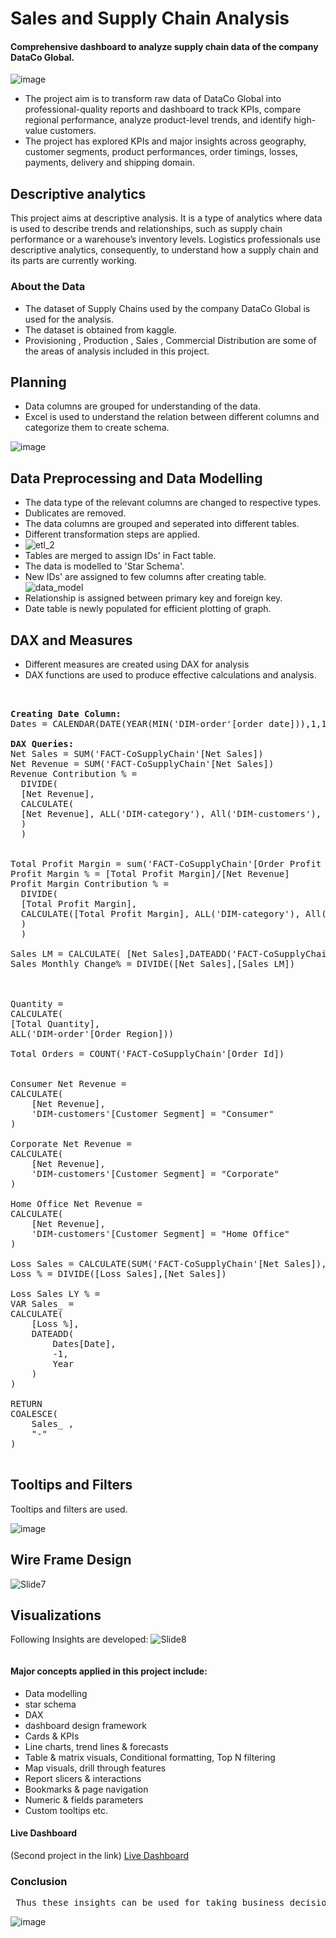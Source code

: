# Sales and Supply Chain Analysis 

#### Comprehensive dashboard to analyze supply chain data of the company DataCo Global. 



  ![image](https://github.com/pooja614/Data-Analytics/assets/69869583/508ba4eb-4d88-4fcd-b6eb-9f69af413da7) 

* The project aim is to transform raw data of DataCo Global into professional-quality reports and dashboard to track KPIs, compare regional performance, analyze product-level trends, and identify high-value customers.
* The project has explored KPIs and major insights across geography, customer segments, product performances, order timings, losses, payments, delivery and shipping domain. 






## Descriptive analytics
This project aims at descriptive analysis. It is a type of analytics where data is used to describe trends and relationships, such as supply chain performance or a warehouse’s inventory levels. Logistics professionals use descriptive analytics, consequently, to understand how a supply chain and its parts are currently working.  
### About the Data 
* The dataset of Supply Chains used by the company DataCo Global is used for the analysis.
* The dataset is obtained from kaggle.
* Provisioning , Production , Sales , Commercial Distribution are some of the areas of analysis included in this project. 
## Planning 
* Data columns are grouped for understanding of the data.
* Excel is used to understand the relation between different columns and categorize them to create schema.

![image](https://github.com/pooja614/PowerBI_Projects_/assets/69869583/ca8de022-32c0-4c0a-83e5-f14e9553c420)

## Data Preprocessing and Data Modelling
* The data type of the relevant columns are changed to respective types.
* Dublicates are removed. 
* The data columns are grouped and seperated into different tables.
* Different transformation steps are applied. 
* ![etl_2](https://github.com/pooja614/supply_chain/assets/69869583/775714a3-d6e0-4c46-8982-586ed23165eb)
* Tables are merged to assign IDs' in  Fact table. 
* The data is modelled to 'Star Schema'. 
* New IDs' are assigned to few columns after creating table.
![data_model](https://github.com/pooja614/supply_chain/assets/69869583/f7a220ca-9653-4fdc-8c50-8fa29f2aaf1b)
* Relationship is assigned between primary key and foreign key. 
* Date table is newly populated for efficient plotting of graph.



## DAX and Measures
* Different measures are created using DAX for analysis<br>
* DAX functions are used to produce effective calculations and analysis.
<pre>
 

<b>Creating Date Column: </b>
Dates = CALENDAR(DATE(YEAR(MIN('DIM-order'[order date])),1,1), DATE(YEAR(MAX('DIM-order'[order date])), 1,31))

<b>DAX Queries: </b>
Net Sales = SUM('FACT-CoSupplyChain'[Net Sales])
Net Revenue = SUM('FACT-CoSupplyChain'[Net Sales])
Revenue Contribution % = 
  DIVIDE(
  [Net Revenue], 
  CALCULATE(
  [Net Revenue], ALL('DIM-category'), All('DIM-customers'), All('DIM-order'), ALL('DIM-product')
  )
  )


Total Profit Margin = sum('FACT-CoSupplyChain'[Order Profit Per Order])
Profit Margin % = [Total Profit Margin]/[Net Revenue] 
Profit Margin Contribution % =
  DIVIDE(
  [Total Profit Margin], 
  CALCULATE([Total Profit Margin], ALL('DIM-category'), All('DIM-customers'), All('DIM-order'), ALL('DIM-product')
  )
  )

Sales LM = CALCULATE( [Net Sales],DATEADD('FACT-CoSupplyChain'[order date],-1,MONTH))  
Sales Monthly Change% = DIVIDE([Net Sales],[Sales LM])



Quantity = 
CALCULATE(
[Total Quantity],
ALL('DIM-order'[Order Region]))

Total Orders = COUNT('FACT-CoSupplyChain'[Order Id])


Consumer Net Revenue = 
CALCULATE(
    [Net Revenue], 
    'DIM-customers'[Customer Segment] = "Consumer"
)

Corporate Net Revenue = 
CALCULATE(
    [Net Revenue], 
    'DIM-customers'[Customer Segment] = "Corporate"
)

Home Office Net Revenue = 
CALCULATE(
    [Net Revenue], 
    'DIM-customers'[Customer Segment] = "Home Office"
)

Loss Sales = CALCULATE(SUM('FACT-CoSupplyChain'[Net Sales]),'FACT-CoSupplyChain'[Order Item Profit Ratio]<0)
Loss % = DIVIDE([Loss Sales],[Net Sales])

Loss Sales LY % = 
VAR Sales_ = 
CALCULATE(
    [Loss %], 
    DATEADD(
        Dates[Date], 
        -1, 
        Year
    )
)

RETURN 
COALESCE(
    Sales_ , 
    "-"
)

</pre>
## Tooltips and Filters
Tooltips and filters are used. 


![image](https://github.com/pooja614/Data-Analytics/assets/69869583/9c64a7f5-0f22-4bcc-98ac-ce595106f575)

## Wire Frame Design 
![Slide7](https://github.com/pooja614/Data-Analytics/assets/69869583/7f0c3f87-56d2-47e3-ba95-9a172d8c0630) 




## Visualizations 
Following Insights are developed: 
![Slide8](https://github.com/pooja614/Data-Analytics/assets/69869583/ec87b46b-1a3b-4066-b231-3d78bb20900c)



<pre></pre> 
#### Major concepts applied in this project include: 
* Data modelling
* star schema
* DAX
* dashboard design framework
* Cards & KPIs
* Line charts, trend lines & forecasts
* Table & matrix visuals, Conditional formatting, Top N filtering
* Map visuals, drill through features
* Report slicers & interactions
* Bookmarks & page navigation
* Numeric & fields parameters
* Custom tooltips etc.

#### Live Dashboard  
(Second project in the link) 
<a href = "https://pooja614.github.io/PoojaAnalyst.github.io/projects.html">Live Dashboard</a> 
### Conclusion 
<pre>
 Thus these insights can be used for taking business decisions.
</pre>

![image](https://github.com/pooja614/PowerBI_Projects_/assets/69869583/7269b782-9f44-4ef2-9402-c4c7a98e61b5)


